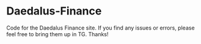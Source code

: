 # Daedalus-Finance
Code for the Daedalus Finance site. If you find any issues or errors, please feel free to bring them up in TG. Thanks!
